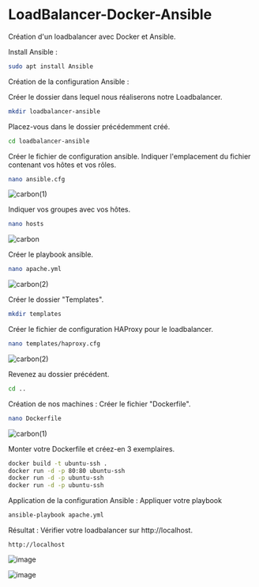 # LoadBalancer-Docker-Ansible
Création d'un loadbalancer avec Docker et Ansible.

Install Ansible :
```bash
sudo apt install Ansible
```

Création de la configuration Ansible :

Créer le dossier dans lequel nous réaliserons notre Loadbalancer.
```bash
mkdir loadbalancer-ansible
```

Placez-vous dans le dossier précédemment créé.
```bash
cd loadbalancer-ansible
```

Créer le fichier de configuration ansible.
Indiquer l'emplacement du fichier contenant vos hôtes et vos rôles.
```bash
nano ansible.cfg
```

![carbon(1)](https://github.com/WolfAnto/LoadBalancer-Docker-Ansible/assets/73076854/ad1bc7b3-f20e-481a-a54e-d544902b2e63)

Indiquer vos groupes avec vos hôtes.
```bash
nano hosts
```

![carbon](https://github.com/WolfAnto/LoadBalancer-Docker-Ansible/assets/73076854/cb534ae9-4a26-49cc-8c4f-7d480fdfb07d)

Créer le playbook ansible.
```bash
nano apache.yml
```

![carbon(2)](https://github.com/WolfAnto/LoadBalancer-Docker-Ansible/assets/73076854/d26cc89b-d257-4d64-bbde-e8231fa7f8b3)

Créer le dossier "Templates".
```bash
mkdir templates
```

Créer le fichier de configuration HAProxy pour le loadbalancer.
```bash
nano templates/haproxy.cfg
```

![carbon(2)](https://github.com/WolfAnto/LoadBalancer-Docker-Ansible/assets/73076854/a8a104ca-5be9-4b38-b132-5124e6362fe9)

Revenez au dossier précédent.
```bash
cd ..
```

Création de nos machines :
Créer le fichier "Dockerfile".
```bash
nano Dockerfile
```

![carbon(1)](https://github.com/WolfAnto/LoadBalancer-Docker-Ansible/assets/73076854/0df6d55f-edd6-4d67-a200-5b2986840b28)

Monter votre Dockerfile et créez-en 3 exemplaires.
```bash
docker build -t ubuntu-ssh .
docker run -d -p 80:80 ubuntu-ssh
docker run -d -p ubuntu-ssh
docker run -d -p ubuntu-ssh
```

Application de la configuration Ansible :
Appliquer votre playbook
```bash
ansible-playbook apache.yml
```

Résultat :
Vérifier votre loadbalancer sur http://localhost.
```http
http://localhost
```
![image](https://github.com/WolfAnto/LoadBalancer-Docker-Ansible/assets/73076854/df901b12-6857-4798-bd29-a219524711af)

![image](https://github.com/WolfAnto/LoadBalancer-Docker-Ansible/assets/73076854/7c73de4e-1770-4fcf-a534-9a726cc1e026)

